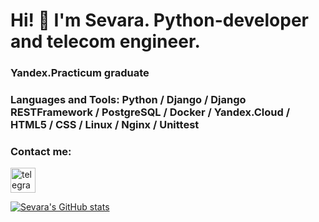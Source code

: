 # Hi! 👋 I'm Sevara. Python-developer and telecom engineer.

### Yandex.Practicum graduate

### Languages and Tools: Python / Django / Django RESTFramework / PostgreSQL / Docker / Yandex.Cloud / HTML5 / CSS / Linux / Nginx / Unittest

### Contact me:
[<img src='https://cdn.jsdelivr.net/npm/simple-icons@3.0.1/icons/telegram.svg' alt='telegram' height='40'>](https://t.me/sevarych)

[![Sevara's GitHub stats](https://github-readme-stats.vercel.app/api?username=mamasidikova)](https://github.com/mamasidikova/github-readme-stats)

